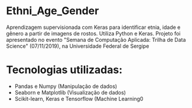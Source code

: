 # Ethni_Age_Gender
Aprendizagem supervisionada com Keras para identificar etnia, idade e gênero a partir de imagens de rostos. Utiliza Python e Keras. Projeto foi apresentado no evento "Semana de Computação Aplicada: Trilha de Data Science" (07/11/2019), na Universidade Federal de Sergipe

# Tecnologias utilizadas:
- Pandas e Numpy (Manipulação de dados)
- Seaborn e Matplotlib (Visualização de dados)
- Scikit-learn, Keras e Tensorflow (Machine Learning0
